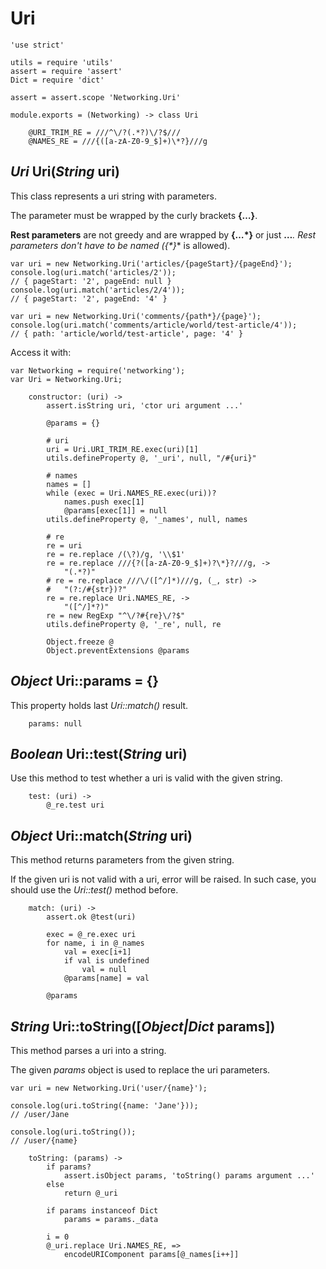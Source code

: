 Uri
===

	'use strict'

	utils = require 'utils'
	assert = require 'assert'
	Dict = require 'dict'

	assert = assert.scope 'Networking.Uri'

	module.exports = (Networking) -> class Uri

		@URI_TRIM_RE = ///^\/?(.*?)\/?$///
		@NAMES_RE = ///{([a-zA-Z0-9_$]+)\*?}///g

*Uri* Uri(*String* uri)
-----------------------

This class represents a uri string with parameters.

The parameter must be wrapped by the curly brackets **{…}**.

**Rest parameters** are not greedy and are wrapped by **{…*}** or just **…***.
Rest parameters don't have to be named (**{*}** is allowed).

```
var uri = new Networking.Uri('articles/{pageStart}/{pageEnd}');
console.log(uri.match('articles/2'));
// { pageStart: '2', pageEnd: null }
console.log(uri.match('articles/2/4'));
// { pageStart: '2', pageEnd: '4' }

var uri = new Networking.Uri('comments/{path*}/{page}');
console.log(uri.match('comments/article/world/test-article/4'));
// { path: 'article/world/test-article', page: '4' }
```

Access it with:
```
var Networking = require('networking');
var Uri = Networking.Uri;
```

		constructor: (uri) ->
			assert.isString uri, 'ctor uri argument ...'

			@params = {}

			# uri
			uri = Uri.URI_TRIM_RE.exec(uri)[1]
			utils.defineProperty @, '_uri', null, "/#{uri}"

			# names
			names = []
			while (exec = Uri.NAMES_RE.exec(uri))?
				names.push exec[1]
				@params[exec[1]] = null
			utils.defineProperty @, '_names', null, names

			# re
			re = uri
			re = re.replace /(\?)/g, '\\$1'
			re = re.replace ///{?([a-zA-Z0-9_$]+)?\*}?///g, ->
				"(.*?)"
			# re = re.replace ///\/([^/]*)///g, (_, str) ->
			# 	"(?:/#{str})?"
			re = re.replace Uri.NAMES_RE, ->
				"([^/]*?)"
			re = new RegExp "^\/?#{re}\/?$"
			utils.defineProperty @, '_re', null, re

			Object.freeze @
			Object.preventExtensions @params

*Object* Uri::params = {}
-------------------------

This property holds last *Uri::match()* result.

		params: null

*Boolean* Uri::test(*String* uri)
---------------------------------

Use this method to test whether a uri is valid with the given string.

		test: (uri) ->
			@_re.test uri

*Object* Uri::match(*String* uri)
---------------------------------

This method returns parameters from the given string.

If the given uri is not valid with a uri, error will be raised.
In such case, you should use the *Uri::test()* method before.

		match: (uri) ->
			assert.ok @test(uri)

			exec = @_re.exec uri
			for name, i in @_names
				val = exec[i+1]
				if val is undefined
					val = null
				@params[name] = val

			@params

*String* Uri::toString([*Object|Dict* params])
----------------------------------------------

This method parses a uri into a string.

The given *params* object is used to replace the uri parameters.

```
var uri = new Networking.Uri('user/{name}');

console.log(uri.toString({name: 'Jane'}));
// /user/Jane

console.log(uri.toString());
// /user/{name}
```

		toString: (params) ->
			if params?
				assert.isObject params, 'toString() params argument ...'
			else
				return @_uri

			if params instanceof Dict
				params = params._data

			i = 0
			@_uri.replace Uri.NAMES_RE, =>
				encodeURIComponent params[@_names[i++]]
